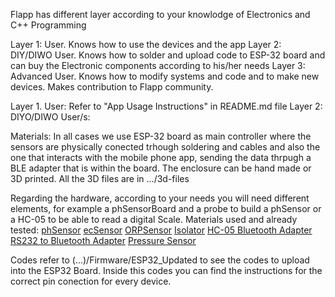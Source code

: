 Flapp has different layer according to your knowlodge of Electronics and C++ Programming

Layer 1: User. Knows how to use the devices and the app
Layer 2: DIY/DIWO User. Knows how to solder and upload code to ESP-32 board and can buy the Electronic components according to his/her needs
Layer 3: Advanced User. Knows how to modify systems and code and to make new devices. Makes contribution to Flapp community.

Layer 1. User: Refer to "App Usage Instructions" in README.md file
Layer 2: DIYO/DIWO User/s:

Materials:
In all cases we use ESP-32 board as main controller where the sensors are physically conected trhough soldering and cables and also the one that interacts with the mobile phone app, sending the data thrpugh a BLE adapter that is within the board. The enclosure can be hand made or 3D printed. All the 3D files are in .../3d-files

Regarding the hardware, according to your needs you will need different elements, for example a phSensorBoard and a probe to build a phSensor or a HC-05 to be able to read a digital Scale.
Materials used and already tested:
[phSensor](https://www.dfrobot.com/product-1782.html)
[ecSensor](https://www.dfrobot.com/product-1123.html)
[ORPSensor](https://www.dfrobot.com/product-1071.html)
[Isolator](https://www.dfrobot.com/product-1621.html)
[HC-05 Bluetooth Adapter](https://www.amazon.es/Integrated-Bluetooth-Module-Wireless-Serial/dp/B0DC4BF6XZ/ref=sr_1_3?__mk_es_ES=%C3%85M%C3%85%C5%BD%C3%95%C3%91&crid=2ZQKXG5YFH5CP&dib=eyJ2IjoiMSJ9.My2nDUk5kUWJe7vdMPrkIG8_1FW_rNLnrWMASAc58ePl7it4EwC6IxnyIGyvIj3IluZaSN-AEPKotG53HvxYMKw7cp_YlQO4Zv4vwJwUiex5_DBMfsgYuTutM2Rfa2TQ2aUTpC0gntxOKN-U0J8k9NmhXJDoUP64mDH233UCqC2C9cil6WY7luHshrhDeVv4T8cFWDLtEXTxJFfXWxZXOq9loDG4tPuZK6ZIf_e_I72hNoc-0cNgZD2C--hqYe6AEa475wotn2PvOhKoRfWBKnS6mBfBYEl_zp80QfQtKvk.RmY1g-m2Xmhrgq_j-53yDiUT1euN25DvwwxomNN1Y1c&dib_tag=se&keywords=hc-05&qid=1726765997&sprefix=hc-05%2Caps%2C113&sr=8-3)
[RS232 to Bluetooth Adapter](https://www.amazon.es/DSD-TECH-SH-B35-Adaptador-Compatible/dp/B0BMPTXZCH/ref=sr_1_1_sspa?dib=eyJ2IjoiMSJ9.-_Gv7Xs0HhmMIW_16tFuo15aCqUuSYsUwDMZTpLjZkYwmMLiwkBgKuiAql4ap9MPZBgt6RwVB4P4mexyq4gzuWvkJ0hqF_oedkDZZZcVqT-x8016LIVwSR3VAi-HIrQe4pq_B0VSFBrhifTO23p7YIj-SF4SkUpa6pjDLqIRCvE8tJj4QaDnRtQ60TrBc8QfLsCJw8rit7O2RX75UPazOxfJTB589rBF5NBTXqOMP_rmybHGdmgaCTB_3_xWXk-sm_H6a3A3wZGJ3ACxJu9SueeEkPTqB5DdfMxEK7psFqs.TvLO_4K1FvXhO0OIlueCtYv4Wx-77woLZsK05VPnZBM&dib_tag=se&keywords=bluetooth+rs232+adapter&qid=1726765975&sr=8-1-spons&sp_csd=d2lkZ2V0TmFtZT1zcF9hdGY&psc=1)
[Pressure Sensor](https://www.dfrobot.com/product-1675.htmll)

Codes refer to (...)/Firmware/ESP32_Updated to see the codes to upload into the ESP32 Board.
Inside this codes you can find the instructions for the correct pin conection for every device. 

